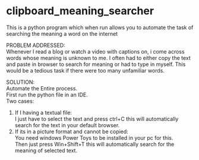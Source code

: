 # clipboard_meaning_searcher
This is a python program which when run allows you to automate the task of searching the meaning a word on the internet

PROBLEM ADDRESSED:  
  Whenever I read a blog or watch a video with captions on, i come across words whose meaning is unknown to me. I often had to either copy the text and paste in browser to search for meaning or had to type in myself. This would be a tedious task if there were too many unfamiliar words.
 
 SOLUTION:  
  Automate the Entire process.  
  First run the python file in an IDE.  
 Two cases:  
 1. If I having a textual file:  
      I just have to select the text and press ctrl+C this will automatically search for the text in your default browser.  
 2. If its in a picture format and cannot be copied:  
      You need windows Power Toys to be installed in your pc for this.  
      Then just press Win+Shift+T this will automatically search for the meaning of selected text.  
